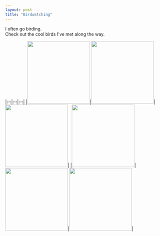 ```yaml
---
layout: post
title: "Birdwatching"
---
```


I often go birding.\
Check out the cool birds I've met along the way.

|:-:|:-:|:-:|
|<img src="../../../assets/images/bird.jpg" height=200px>|<img src="../../../assets/images/bird2.jpg" height=200px>|<img src="../../../assets/images/bird3.jpg" height=200px>|
|<img src="../../../assets/images/bird4.jpg" height=200px>|<img src="../../../assets/images/bird5.jpg" height=200px>|<img src="../../../assets/images/bird6.jpg" height=200px>|